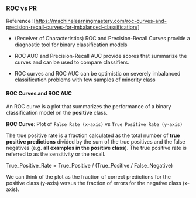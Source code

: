 ### ROC vs PR

Reference ![https://machinelearningmastery.com/roc-curves-and-precision-recall-curves-for-imbalanced-classification/]

* (Receiver of Characteristics) ROC and Precision-Recall Curves provide a diagnostic tool for binary classification models

* ROC AUC and Precision-Recall AUC provide scores that summarize the curves and can be used to compare classifiers.

* ROC curves and ROC AUC can be optimistic on severely imbalanced classification problems with few samples of minority class

#### ROC Curves and ROC AUC

An ROC curve is a plot that summarizes the performance of a binary classification model on the **positive** class.

**ROC Curve**: Plot of `False Rate (x-axis)` vs `True Positive Rate (y-axis)`

The true positive rate is a fraction calculated as the total number of **true positive predictions** divided by the sum of the true positives and the false negatives (e.g. **all examples in the positive class**). The true positive rate is referred to as the sensitivity or the recall.

True_Positive_Rate = True_Positive / (True_Positive / False_Negative)


We can think of the plot as the fraction of correct predictions for the positive class (y-axis) versus the fraction of errors for the negative class (x-axis).


